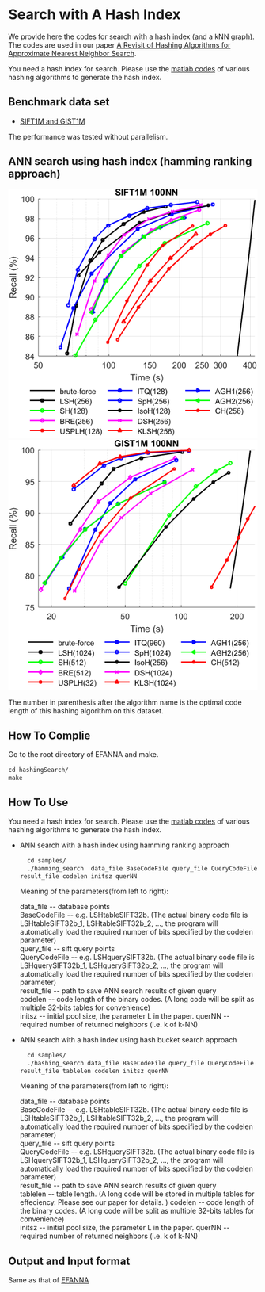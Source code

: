 Search with A Hash Index 
============
We provide here the codes for search with a hash index (and a kNN graph). The codes are used in our paper [A Revisit of Hashing Algorithms for Approximate Nearest Neighbor Search](http://arxiv.org/abs/1612.07545).    

You need a hash index for search. Please use the [matlab codes](https://github.com/dengcai78/MatlabFunc/tree/master/ANNS/Hashing) of various hashing algorithms to generate the hash index.

Benchmark data set
-------
* [SIFT1M and GIST1M](http://corpus-texmex.irisa.fr/)

The performance was tested without parallelism.   

ANN search using hash index (hamming ranking approach)
------

![SIFT100nn](figures/SIFT.png)     
![GIST100nn](figures/GIST.png)    

The number in parenthesis after the algorithm name is the optimal code length of this hashing algorithm on this dataset.


How To Complie    
-------
Go to the root directory of EFANNA and make.    

	cd hashingSearch/
	make

How To Use    
------
You need a hash index for search. Please use the [matlab codes](https://github.com/dengcai78/MatlabFunc/tree/master/ANNS/Hashing) of various hashing algorithms to generate the hash index.

* ANN search with a hash index using hamming ranking approach

		cd samples/
		./hamming_search  data_file BaseCodeFile query_file QueryCodeFile result_file codelen initsz querNN

  Meaning of the parameters(from left to right):   

	data_file     -- database points  
	BaseCodeFile  -- e.g. LSHtableSIFT32b. (The actual binary code file is LSHtableSIFT32b_1, LSHtableSIFT32b_2, ..., the program will automatically load the required number of bits specified by the codelen parameter)  
	query_file    -- sift query points  
	QueryCodeFile -- e.g. LSHquerySIFT32b. (The actual binary code file is LSHquerySIFT32b_1, LSHquerySIFT32b_2, ..., the program will automatically load the required number of bits specified by the codelen parameter)  
	result_file   -- path to save ANN search results of given query   
	codelen       -- code length of the binary codes. (A long code will be split as multiple 32-bits tables for convenience)   
	initsz        -- initial pool size, the parameter L in the paper.
	querNN        -- required number of returned neighbors (i.e. k of k-NN)   


* ANN search with a hash index using hash bucket search approach

		cd samples/
		./hashing_search data_file BaseCodeFile query_file QueryCodeFile result_file tablelen codelen initsz querNN 

  Meaning of the parameters(from left to right):   

	data_file     -- database points  
	BaseCodeFile  -- e.g. LSHtableSIFT32b. (The actual binary code file is LSHtableSIFT32b_1, LSHtableSIFT32b_2, ..., the program will automatically load the required number of bits specified by the codelen parameter)  
	query_file    -- sift query points  
	QueryCodeFile -- e.g. LSHquerySIFT32b. (The actual binary code file is LSHquerySIFT32b_1, LSHquerySIFT32b_2, ..., the program will automatically load the required number of bits specified by the codelen parameter)  
	result_file   -- path to save ANN search results of given query   
	tablelen      -- table length. (A long code will be stored in multiple tables for effeciency. Please see our paper for details. )
    codelen       -- code length of the binary codes. (A long code will be split as multiple 32-bits tables for convenience)   
    initsz        -- initial pool size, the parameter L in the paper.
	querNN        -- required number of returned neighbors (i.e. k of k-NN)   


Output and Input format
------
Same as that of [EFANNA](https://github.com/fc731097343/efanna)



